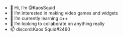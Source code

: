 - 👋 Hi, I’m @KaosSquid
- 👀 I’m interested in making video games and widgets
- 🌱 I’m currently learning c++
- 💞️ I’m looking to collaborate on anything really
- 📫 discord:Kaos Squid#2460

<!---
KaosSquid/KaosSquid is a ✨ special ✨ repository because its `README.md` (this file) appears on your GitHub profile.
You can click the Preview link to take a look at your changes.
--->
